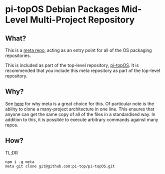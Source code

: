 # pi-topOS Debian Packages Mid-Level Multi-Project Repository

## What?

This is a [meta repo](https://github.com/mateodelnorte/meta), acting as an entry point for all of the OS packaging repositories.

This is included as part of the top-level repository, [pi-topOS](https://github.com/pi-top/pi-top-OS-deb).
It is recommended that you include this meta repository as part of the top-level repository.

## Why?

See [here](https://github.com/mateodelnorte/meta#why-meta) for why meta is a great choice for this. Of particular note is the ability to clone a many-project architecture in one line. This ensures that anyone can get the same copy of all of the files in a standardised way. In addition to this, it is possible to execute arbitrary commands against many repos.

## How?

TL;DR
```
npm i -g meta
meta git clone git@github.com:pi-top/pi-topOS.git
```
